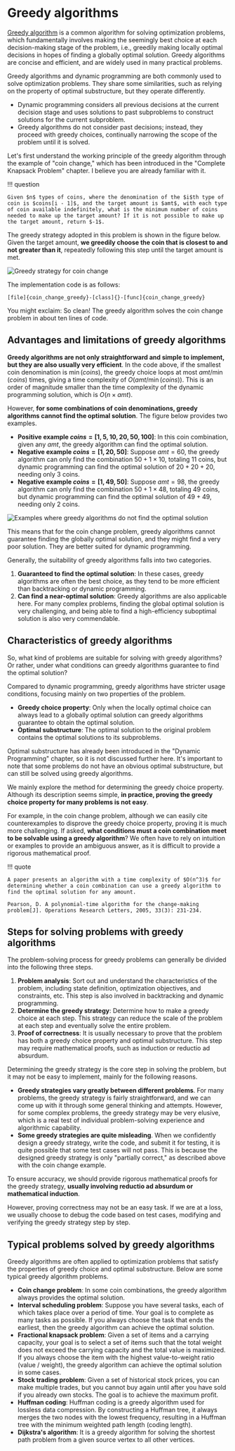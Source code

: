 # Greedy algorithms

<u>Greedy algorithm</u> is a common algorithm for solving optimization problems, which fundamentally involves making the seemingly best choice at each decision-making stage of the problem, i.e., greedily making locally optimal decisions in hopes of finding a globally optimal solution. Greedy algorithms are concise and efficient, and are widely used in many practical problems.

Greedy algorithms and dynamic programming are both commonly used to solve optimization problems. They share some similarities, such as relying on the property of optimal substructure, but they operate differently.

- Dynamic programming considers all previous decisions at the current decision stage and uses solutions to past subproblems to construct solutions for the current subproblem.
- Greedy algorithms do not consider past decisions; instead, they proceed with greedy choices, continually narrowing the scope of the problem until it is solved.

Let's first understand the working principle of the greedy algorithm through the example of "coin change," which has been introduced in the "Complete Knapsack Problem" chapter. I believe you are already familiar with it.

!!! question

    Given $n$ types of coins, where the denomination of the $i$th type of coin is $coins[i - 1]$, and the target amount is $amt$, with each type of coin available indefinitely, what is the minimum number of coins needed to make up the target amount? If it is not possible to make up the target amount, return $-1$.

The greedy strategy adopted in this problem is shown in the figure below. Given the target amount, **we greedily choose the coin that is closest to and not greater than it**, repeatedly following this step until the target amount is met.

![Greedy strategy for coin change](greedy_algorithm.assets/coin_change_greedy_strategy.png)

The implementation code is as follows:

```src
[file]{coin_change_greedy}-[class]{}-[func]{coin_change_greedy}
```

You might exclaim: So clean! The greedy algorithm solves the coin change problem in about ten lines of code.

## Advantages and limitations of greedy algorithms

**Greedy algorithms are not only straightforward and simple to implement, but they are also usually very efficient**. In the code above, if the smallest coin denomination is $\min(coins)$, the greedy choice loops at most $amt / \min(coins)$ times, giving a time complexity of $O(amt / \min(coins))$. This is an order of magnitude smaller than the time complexity of the dynamic programming solution, which is $O(n \times amt)$.

However, **for some combinations of coin denominations, greedy algorithms cannot find the optimal solution**. The figure below provides two examples.

- **Positive example $coins = [1, 5, 10, 20, 50, 100]$**: In this coin combination, given any $amt$, the greedy algorithm can find the optimal solution.
- **Negative example $coins = [1, 20, 50]$**: Suppose $amt = 60$, the greedy algorithm can only find the combination $50 + 1 \times 10$, totaling 11 coins, but dynamic programming can find the optimal solution of $20 + 20 + 20$, needing only 3 coins.
- **Negative example $coins = [1, 49, 50]$**: Suppose $amt = 98$, the greedy algorithm can only find the combination $50 + 1 \times 48$, totaling 49 coins, but dynamic programming can find the optimal solution of $49 + 49$, needing only 2 coins.

![Examples where greedy algorithms do not find the optimal solution](greedy_algorithm.assets/coin_change_greedy_vs_dp.png)

This means that for the coin change problem, greedy algorithms cannot guarantee finding the globally optimal solution, and they might find a very poor solution. They are better suited for dynamic programming.

Generally, the suitability of greedy algorithms falls into two categories.

1. **Guaranteed to find the optimal solution**: In these cases, greedy algorithms are often the best choice, as they tend to be more efficient than backtracking or dynamic programming.
2. **Can find a near-optimal solution**: Greedy algorithms are also applicable here. For many complex problems, finding the global optimal solution is very challenging, and being able to find a high-efficiency suboptimal solution is also very commendable.

## Characteristics of greedy algorithms

So, what kind of problems are suitable for solving with greedy algorithms? Or rather, under what conditions can greedy algorithms guarantee to find the optimal solution?

Compared to dynamic programming, greedy algorithms have stricter usage conditions, focusing mainly on two properties of the problem.

- **Greedy choice property**: Only when the locally optimal choice can always lead to a globally optimal solution can greedy algorithms guarantee to obtain the optimal solution.
- **Optimal substructure**: The optimal solution to the original problem contains the optimal solutions to its subproblems.

Optimal substructure has already been introduced in the "Dynamic Programming" chapter, so it is not discussed further here. It's important to note that some problems do not have an obvious optimal substructure, but can still be solved using greedy algorithms.

We mainly explore the method for determining the greedy choice property. Although its description seems simple, **in practice, proving the greedy choice property for many problems is not easy**.

For example, in the coin change problem, although we can easily cite counterexamples to disprove the greedy choice property, proving it is much more challenging. If asked, **what conditions must a coin combination meet to be solvable using a greedy algorithm**? We often have to rely on intuition or examples to provide an ambiguous answer, as it is difficult to provide a rigorous mathematical proof.

!!! quote

    A paper presents an algorithm with a time complexity of $O(n^3)$ for determining whether a coin combination can use a greedy algorithm to find the optimal solution for any amount.

    Pearson, D. A polynomial-time algorithm for the change-making problem[J]. Operations Research Letters, 2005, 33(3): 231-234.

## Steps for solving problems with greedy algorithms

The problem-solving process for greedy problems can generally be divided into the following three steps.

1. **Problem analysis**: Sort out and understand the characteristics of the problem, including state definition, optimization objectives, and constraints, etc. This step is also involved in backtracking and dynamic programming.
2. **Determine the greedy strategy**: Determine how to make a greedy choice at each step. This strategy can reduce the scale of the problem at each step and eventually solve the entire problem.
3. **Proof of correctness**: It is usually necessary to prove that the problem has both a greedy choice property and optimal substructure. This step may require mathematical proofs, such as induction or reductio ad absurdum.

Determining the greedy strategy is the core step in solving the problem, but it may not be easy to implement, mainly for the following reasons.

- **Greedy strategies vary greatly between different problems**. For many problems, the greedy strategy is fairly straightforward, and we can come up with it through some general thinking and attempts. However, for some complex problems, the greedy strategy may be very elusive, which is a real test of individual problem-solving experience and algorithmic capability.
- **Some greedy strategies are quite misleading**. When we confidently design a greedy strategy, write the code, and submit it for testing, it is quite possible that some test cases will not pass. This is because the designed greedy strategy is only "partially correct," as described above with the coin change example.

To ensure accuracy, we should provide rigorous mathematical proofs for the greedy strategy, **usually involving reductio ad absurdum or mathematical induction**.

However, proving correctness may not be an easy task. If we are at a loss, we usually choose to debug the code based on test cases, modifying and verifying the greedy strategy step by step.

## Typical problems solved by greedy algorithms

Greedy algorithms are often applied to optimization problems that satisfy the properties of greedy choice and optimal substructure. Below are some typical greedy algorithm problems.

- **Coin change problem**: In some coin combinations, the greedy algorithm always provides the optimal solution.
- **Interval scheduling problem**: Suppose you have several tasks, each of which takes place over a period of time. Your goal is to complete as many tasks as possible. If you always choose the task that ends the earliest, then the greedy algorithm can achieve the optimal solution.
- **Fractional knapsack problem**: Given a set of items and a carrying capacity, your goal is to select a set of items such that the total weight does not exceed the carrying capacity and the total value is maximized. If you always choose the item with the highest value-to-weight ratio (value / weight), the greedy algorithm can achieve the optimal solution in some cases.
- **Stock trading problem**: Given a set of historical stock prices, you can make multiple trades, but you cannot buy again until after you have sold if you already own stocks. The goal is to achieve the maximum profit.
- **Huffman coding**: Huffman coding is a greedy algorithm used for lossless data compression. By constructing a Huffman tree, it always merges the two nodes with the lowest frequency, resulting in a Huffman tree with the minimum weighted path length (coding length).
- **Dijkstra's algorithm**: It is a greedy algorithm for solving the shortest path problem from a given source vertex to all other vertices.
